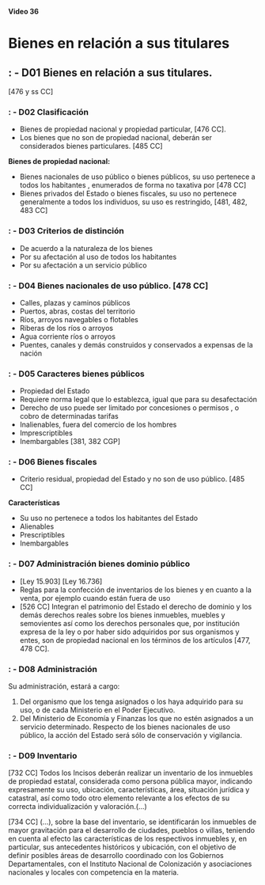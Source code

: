 **Video 36**

# Bienes en relación a sus titulares

## : - D01 Bienes en relación a sus titulares.

[476 y ss CC]

### : - D02 Clasificación

- Bienes de propiedad nacional y propiedad particular, [476 CC].
- Los bienes que no son de propiedad nacional, deberán ser considerados bienes particulares. [485 CC]

**Bienes de propiedad nacional:** 
- Bienes nacionales de uso público o bienes públicos, su uso pertenece a todos los habitantes , enumerados de forma no taxativa por [478 CC]
- Bienes privados del Estado o bienes fiscales, su uso no pertenece generalmente a todos los individuos, su uso es restringido, [481, 482, 483 CC]

### : - D03 Criterios de distinción

- De acuerdo a la naturaleza de los bienes
- Por su afectación al uso de todos los habitantes
- Por su afectación a un servicio público

### : - D04 Bienes nacionales de uso público. [478 CC]

- Calles, plazas y caminos públicos
- Puertos, abras, costas del territorio
- Ríos, arroyos navegables o flotables
- Riberas de los ríos o arroyos
- Agua corriente ríos o arroyos
- Puentes, canales y demás construidos y conservados a expensas de la nación

### : - D05 Caracteres bienes públicos

- Propiedad del Estado
- Requiere norma legal que lo establezca, igual que para su desafectación
- Derecho de uso puede ser limitado por concesiones o permisos , o cobro de determinadas tarifas
- Inalienables, fuera del comercio de los hombres
- Imprescriptibles
- Inembargables [381, 382 CGP]

### : - D06 Bienes fiscales

- Criterio residual, propiedad del Estado y no son de uso público. [485 CC]

**Características**

- Su uso no pertenece a todos los habitantes del Estado
- Alienables
- Prescriptibles
- Inembargables

### : - D07 Administración bienes dominio público

- [Ley 15.903] [Ley 16.736]
- Reglas para la confección de inventarios de los bienes y en cuanto a la venta, por ejemplo cuando están fuera de uso
- [526 CC] Integran el patrimonio del Estado el derecho de dominio y los demás derechos reales sobre los bienes inmuebles, muebles y semovientes así como los derechos personales que, por institución expresa de la ley o por haber sido adquiridos por sus organismos y entes, son de propiedad nacional en los términos de los artículos [477, 478 CC].

### : - D08 Administración

Su administración, estará a cargo:

1. Del organismo que los tenga asignados o los haya adquirido para su uso, o de cada Ministerio en el Poder Ejecutivo.
2. Del Ministerio de Economía y Finanzas los que no estén asignados a un servicio determinado. Respecto de los bienes nacionales de uso público, la acción del Estado será sólo de conservación y vigilancia. 

### : - D09 Inventario

[732 CC] Todos los Incisos deberán realizar un inventario de los inmuebles de propiedad estatal, considerada como persona pública mayor, indicando expresamente su uso, ubicación, características, área, situación jurídica y catastral, así como todo otro elemento relevante a los efectos de su correcta individualización y valoración.(…)

[734 CC] (…), sobre la base del inventario, se identificarán los inmuebles de mayor gravitación para el desarrollo de ciudades, pueblos o villas, teniendo en cuenta al efecto las características de los respectivos inmuebles y, en particular, sus antecedentes históricos y ubicación, con el objetivo de definir posibles áreas de desarrollo coordinado con los Gobiernos Departamentales, con el Instituto Nacional de Colonización y asociaciones nacionales y locales con competencia en la materia.

